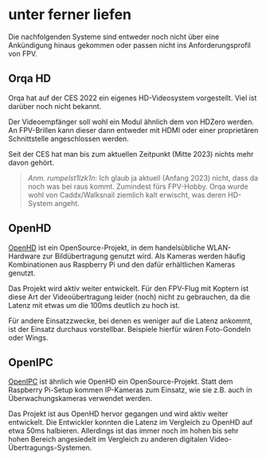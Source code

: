 # unter ferner liefen

Die nachfolgenden Systeme sind entweder noch nicht über eine Ankündigung hinaus gekommen oder passen nicht ins Anforderungsprofil von FPV.

## Orqa HD

Orqa hat auf der CES 2022 ein eigenes HD-Videosystem vorgestellt. Viel ist darüber noch nicht bekannt.

Der Videoempfänger soll wohl ein Modul ähnlich dem von HDZero werden. An FPV-Brillen kann dieser dann entweder mit HDMI oder einer proprietären Schnittstelle angeschlossen werden.

Seit der CES hat man bis zum aktuellen Zeitpunkt (Mitte 2023) nichts mehr davon gehört.

> *Anm. rumpelst1lzk1n*: Ich glaub ja aktuell (Anfang 2023) nicht, dass da noch was bei raus kommt. Zumindest fürs FPV-Hobby. Orqa wurde wohl von Caddx/Walksnail ziemlich kalt erwischt, was deren HD-System angeht.

## OpenHD

[OpenHD](https://github.com/OpenHD/Open.HD) ist ein OpenSource-Projekt, in dem handelsübliche WLAN-Hardware zur Bildübertragung genutzt wird. Als Kameras werden häufig Kombinationen aus Raspberry Pi und den dafür erhältlichen Kameras genutzt.

Das Projekt wird aktiv weiter entwickelt. Für den FPV-Flug mit Koptern ist diese Art der Videoübertragung leider (noch) nicht zu gebrauchen, da die Latenz mit etwas um die 100ms deutlich zu hoch ist.

Für andere Einsatzzwecke, bei denen es weniger auf die Latenz ankommt, ist der Einsatz durchaus vorstellbar. Beispiele hierfür wären Foto-Gondeln oder Wings.

## OpenIPC

[OpenIPC](https://openipc.org/) ist ähnlich wie OpenHD ein OpenSource-Projekt. Statt dem Raspberry Pi-Setup kommen IP-Kameras zum Einsatz, wie sie z.B. auch in Überwachungskameras verwendet werden.

Das Projekt ist aus OpenHD hervor gegangen und wird aktiv weiter entwickelt. Die Entwickler konnten die Latenz im Vergleich zu OpenHD auf etwa 50ms halbieren. Allerdings ist das immer noch im hohen bis sehr hohen Bereich angesiedelt im Vergleich zu anderen digitalen Video-Übertragungs-Systemen.
